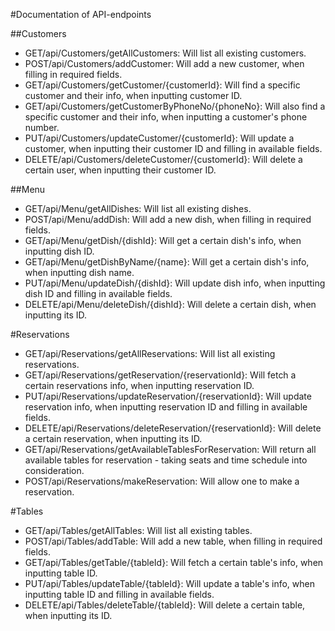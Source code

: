 #Documentation of API-endpoints

##Customers
* GET/api/Customers/getAllCustomers: Will list all existing customers.
* POST/api/Customers/addCustomer: Will add a new customer, when filling in required fields.
* GET/api/Customers/getCustomer/{customerId}: Will find a specific customer and their info, when inputting customer ID.
* GET/api/Customers/getCustomerByPhoneNo/{phoneNo}: Will also find a specific customer and their info, when inputting a customer's phone number.
* PUT/api/Customers/updateCustomer/{customerId}: Will update a customer, when inputting their customer ID and filling in available fields.
* DELETE/api/Customers/deleteCustomer/{customerId}: Will delete a certain user, when inputting their customer ID.

##Menu
* GET/api/Menu/getAllDishes: Will list all existing dishes.
* POST/api/Menu/addDish: Will add a new dish, when filling in required fields.
* GET/api/Menu/getDish/{dishId}: Will get a certain dish's info, when inputting dish ID.
* GET/api/Menu/getDishByName/{name}: Will get a certain dish's info, when inputting dish name.
* PUT/api/Menu/updateDish/{dishId}: Will update dish info, when inputting dish ID and filling in available fields.
* DELETE/api/Menu/deleteDish/{dishId}: Will delete a certain dish, when inputting its ID.

#Reservations
* GET/api/Reservations/getAllReservations: Will list all existing reservations.
* GET/api/Reservations/getReservation/{reservationId}: Will fetch a certain reservations info, when inputting reservation ID.
* PUT/api/Reservations/updateReservation/{reservationId}: Will update reservation info, when inputting reservation ID and filling in available fields.
* DELETE/api/Reservations/deleteReservation/{reservationId}: Will delete a certain reservation, when inputting its ID.
* GET/api/Reservations/getAvailableTablesForReservation: Will return all available tables for reservation - taking seats and time schedule into consideration.
* POST/api/Reservations/makeReservation: Will allow one to make a reservation.

#Tables
* GET/api/Tables/getAllTables: Will list all existing tables.
* POST/api/Tables/addTable: Will add a new table, when filling in required fields.
* GET/api/Tables/getTable/{tableId}: Will fetch a certain table's info, when inputting table ID.
* PUT/api/Tables/updateTable/{tableId}: Will update a table's info, when inputting table ID and filling in available fields.
* DELETE/api/Tables/deleteTable/{tableId}: Will delete a certain table, when inputting its ID.
